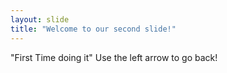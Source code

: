 ```yaml
---
layout: slide
title: "Welcome to our second slide!"
---
```

"First Time doing it"
Use the left arrow to go back!
